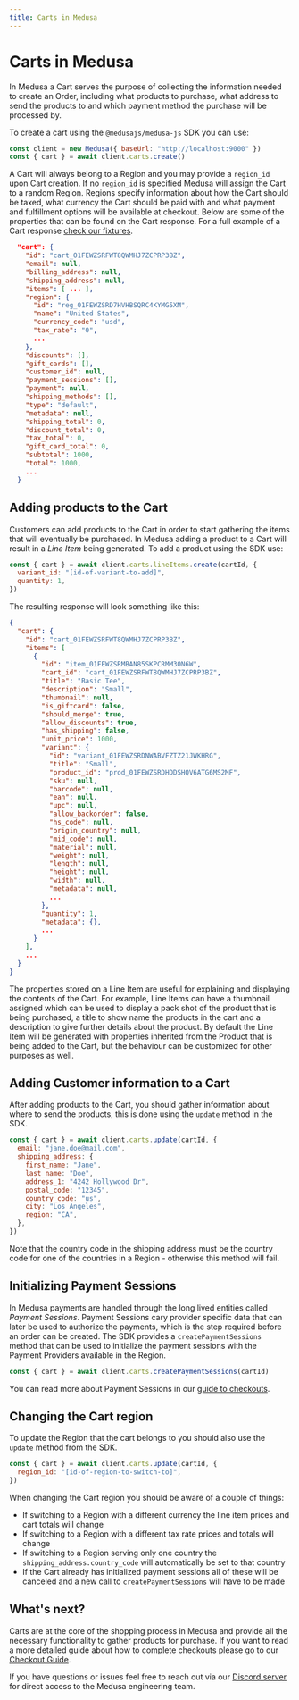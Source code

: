 ```yaml
---
title: Carts in Medusa
---
```


# Carts in Medusa

In Medusa a Cart serves the purpose of collecting the information needed to create an Order, including what products to purchase, what address to send the products to and which payment method the purchase will be processed by.

To create a cart using the `@medusajs/medusa-js` SDK you can use:

```javascript
const client = new Medusa({ baseUrl: "http://localhost:9000" })
const { cart } = await client.carts.create()
```

A Cart will always belong to a Region and you may provide a `region_id` upon Cart creation. If no `region_id` is specified Medusa will assign the Cart to a random Region. Regions specify information about how the Cart should be taxed, what currency the Cart should be paid with and what payment and fulfillment options will be available at checkout. Below are some of the properties that can be found on the Cart response. For a full example of a Cart response [check our fixtures](https://github.com/medusajs/medusa/blob/docs/api/docs/api/fixtures/store/GetCartsCart.json).

```json
  "cart": {
    "id": "cart_01FEWZSRFWT8QWMHJ7ZCPRP3BZ",
    "email": null,
    "billing_address": null,
    "shipping_address": null,
    "items": [ ... ],
    "region": {
      "id": "reg_01FEWZSRD7HVHBSQRC4KYMG5XM",
      "name": "United States",
      "currency_code": "usd",
      "tax_rate": "0",
      ...
    },
    "discounts": [],
    "gift_cards": [],
    "customer_id": null,
    "payment_sessions": [],
    "payment": null,
    "shipping_methods": [],
    "type": "default",
    "metadata": null,
    "shipping_total": 0,
    "discount_total": 0,
    "tax_total": 0,
    "gift_card_total": 0,
    "subtotal": 1000,
    "total": 1000,
    ...
  }
```

## Adding products to the Cart

Customers can add products to the Cart in order to start gathering the items that will eventually be purchased. In Medusa adding a product to a Cart will result in a _Line Item_ being generated. To add a product using the SDK use:

```javascript
const { cart } = await client.carts.lineItems.create(cartId, {
  variant_id: "[id-of-variant-to-add]",
  quantity: 1,
})
```

The resulting response will look something like this:

```json
{
  "cart": {
    "id": "cart_01FEWZSRFWT8QWMHJ7ZCPRP3BZ",
    "items": [
      {
        "id": "item_01FEWZSRMBAN85SKPCRMM30N6W",
        "cart_id": "cart_01FEWZSRFWT8QWMHJ7ZCPRP3BZ",
        "title": "Basic Tee",
        "description": "Small",
        "thumbnail": null,
        "is_giftcard": false,
        "should_merge": true,
        "allow_discounts": true,
        "has_shipping": false,
        "unit_price": 1000,
        "variant": {
          "id": "variant_01FEWZSRDNWABVFZTZ21JWKHRG",
          "title": "Small",
          "product_id": "prod_01FEWZSRDHDDSHQV6ATG6MS2MF",
          "sku": null,
          "barcode": null,
          "ean": null,
          "upc": null,
          "allow_backorder": false,
          "hs_code": null,
          "origin_country": null,
          "mid_code": null,
          "material": null,
          "weight": null,
          "length": null,
          "height": null,
          "width": null,
          "metadata": null,
          ...
        },
        "quantity": 1,
        "metadata": {},
        ...
      }
    ],
    ...
  }
}
```

The properties stored on a Line Item are useful for explaining and displaying the contents of the Cart. For example, Line Items can have a thumbnail assigned which can be used to display a pack shot of the product that is being purchased, a title to show name the products in the cart and a description to give further details about the product. By default the Line Item will be generated with properties inherited from the Product that is being added to the Cart, but the behaviour can be customized for other purposes as well.

## Adding Customer information to a Cart

After adding products to the Cart, you should gather information about where to send the products, this is done using the `update` method in the SDK.

```javascript
const { cart } = await client.carts.update(cartId, {
  email: "jane.doe@mail.com",
  shipping_address: {
    first_name: "Jane",
    last_name: "Doe",
    address_1: "4242 Hollywood Dr",
    postal_code: "12345",
    country_code: "us",
    city: "Los Angeles",
    region: "CA",
  },
})
```

Note that the country code in the shipping address must be the country code for one of the countries in a Region - otherwise this method will fail.

## Initializing Payment Sessions

In Medusa payments are handled through the long lived entities called _Payment Sessions_. Payment Sessions cary provider specific data that can later be used to authorize the payments, which is the step required before an order can be created. The SDK provides a `createPaymentSessions` method that can be used to initialize the payment sessions with the Payment Providers available in the Region.

```javascript
const { cart } = await client.carts.createPaymentSessions(cartId)
```

You can read more about Payment Sessions in our [guide to checkouts](https://docs.medusa-commerce.com/guides/checkouts).

## Changing the Cart region

To update the Region that the cart belongs to you should also use the `update` method from the SDK.

```javascript
const { cart } = await client.carts.update(cartId, {
  region_id: "[id-of-region-to-switch-to]",
})
```

When changing the Cart region you should be aware of a couple of things:

- If switching to a Region with a different currency the line item prices and cart totals will change
- If switching to a Region with a different tax rate prices and totals will change
- If switching to a Region serving only one country the `shipping_address.country_code` will automatically be set to that country
- If the Cart already has initialized payment sessions all of these will be canceled and a new call to `createPaymentSessions` will have to be made

## What's next?

Carts are at the core of the shopping process in Medusa and provide all the necessary functionality to gather products for purchase. If you want to read a more detailed guide about how to complete checkouts please go to our [Checkout Guide](https://docs.medusa-commerce.com/guides/checkout).

If you have questions or issues feel free to reach out via our [Discord server](https://discord.gg/xpCwq3Kfn8) for direct access to the Medusa engineering team.
